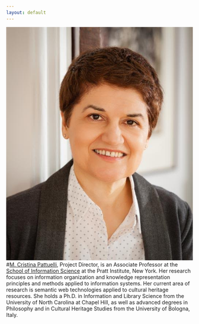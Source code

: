 ```yaml
---
layout: default
---
```


![alt text](images/Cristina.jpg)#[M. Cristina Pattuelli](https://cristinapattuelli.com/), Project Director, is an Associate Professor at the [School of Information Science](https://www.pratt.edu/academics/information-and-library-sciences/) at the Pratt Institute, New York. Her research focuses on information organization and knowledge representation principles and methods applied to information systems. Her current area of research is semantic web technologies applied to cultural heritage resources. She holds a Ph.D. in Information and Library Science from the University of North Carolina at Chapel Hill, as well as advanced degrees in Philosophy and in Cultural Heritage Studies from the University of Bologna, Italy.

